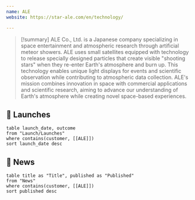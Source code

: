 ```yaml
---
name: ALE
website: https://star-ale.com/en/technology/

---
```


>[!summary]
ALE Co., Ltd. is a Japanese company specializing in space entertainment and atmospheric research through artificial meteor showers. ALE uses small satellites equipped with technology to release specially designed particles that create visible "shooting stars" when they re-enter Earth's atmosphere and burn up. This technology enables unique light displays for events and scientific observation while contributing to atmospheric data collection. ALE's mission combines innovation in space with commercial applications and scientific research, aiming to advance our understanding of Earth's atmosphere while creating novel space-based experiences.

## 🚀 Launches

```dataview
table launch_date, outcome
from "Launch/Launches"
where contains(customer, [[ALE]])
sort launch_date desc
```
## 📰 News
```dataview
table title as "Title", published as "Published"
from "News"
where contains(customer, [[ALE]])
sort published desc
```
